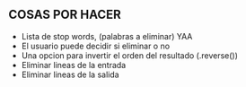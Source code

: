 
## COSAS POR HACER
- Lista de stop words, (palabras a eliminar) YAA
- El usuario puede decidir si eliminar o no
- Una opcion para invertir el orden del resultado (.reverse())
- Eliminar lineas de la entrada
- Eliminar lineas de la salida

